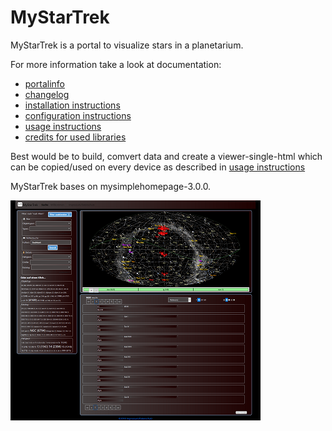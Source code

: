 # MyStarTrek

MyStarTrek is a portal to visualize stars in a planetarium.

For more information take a look at documentation:
- [portalinfo](docs/INFO.md)
- [changelog](docs/CHANGELOG.md) 
- [installation instructions](docs/INSTALL.md)
- [configuration instructions](docs/CONFIGURATION.md)
- [usage instructions](docs/DATAIMPORT.md)
- [credits for used libraries](docs/CREDITS.md)

Best would be to build, comvert data and create a viewer-single-html which can be copied/used on every device as described in [usage instructions](docs/DATAIMPORT.md)

MyStarTrek bases on mysimplehomepage-3.0.0.

![searchpage](docs/images/searchpage-x400.png)
